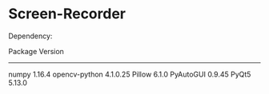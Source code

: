 # Screen-Recorder
Dependency:

Package       Version
------------- --------
numpy         1.16.4
opencv-python 4.1.0.25
Pillow        6.1.0
PyAutoGUI     0.9.45
PyQt5         5.13.0